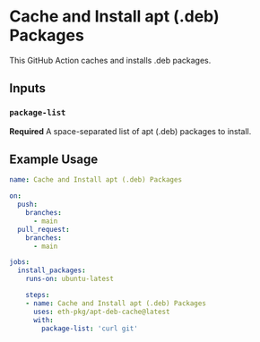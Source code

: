 # Cache and Install apt (.deb) Packages

This GitHub Action caches and installs .deb packages.

## Inputs

### `package-list`

**Required** A space-separated list of apt (.deb) packages to install.

## Example Usage

```yaml
name: Cache and Install apt (.deb) Packages

on:
  push:
    branches:
      - main
  pull_request:
    branches:
      - main

jobs:
  install_packages:
    runs-on: ubuntu-latest

    steps:
    - name: Cache and Install apt (.deb) Packages
      uses: eth-pkg/apt-deb-cache@latest
      with:
        package-list: 'curl git'

```
